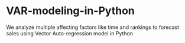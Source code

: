 # VAR-modeling-in-Python
We analyze multiple affecting factors like time and rankings to forecast sales using Vector Auto-regression model in Python
